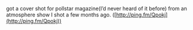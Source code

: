 <!--
id: 45584786
link: http://tumblr.atmos.org/post/45584786/got-a-cover-shot-for-pollstar-magazine-id-never
slug: got-a-cover-shot-for-pollstar-magazine-id-never
date: Mon Aug 11 2008 14:15:42 GMT-0700 (PDT)
publish: 2008-08-011
tags: 
title: null
-->


got a cover shot for pollstar magazine(I’d never heard of it before)
from an atmosphere show I shot a few months ago.
([http://ping.fm/Qpokj](http://ping.fm/Qpokj))

